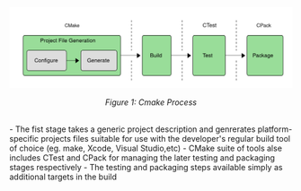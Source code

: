 ![Cmake Process](./images/CmakeProcess.png)
<p align="center"><i>Figure 1: Cmake Process</i></p>
<br>
- The fist stage takes a generic project description and genrerates platform-specific projects files suitable for use with the developer's regular build tool of choice (eg. make, Xcode, Visual Studio,etc)
- CMake suite of tools alse includes CTest and CPack for managing the later testing and packaging stages respectively
- The testing and packaging steps available simply as additional targets in the build